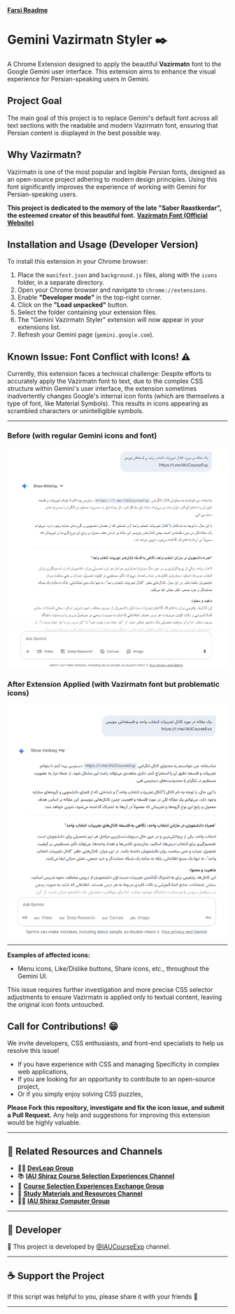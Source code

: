 **[Farsi Readme](readme.md)**

# Gemini Vazirmatn Styler ✒️

A Chrome Extension designed to apply the beautiful **Vazirmatn** font to the Google Gemini user interface. This extension aims to enhance the visual experience for Persian-speaking users in Gemini.

## Project Goal

The main goal of this project is to replace Gemini's default font across all text sections with the readable and modern Vazirmatn font, ensuring that Persian content is displayed in the best possible way.

## Why Vazirmatn?

Vazirmatn is one of the most popular and legible Persian fonts, designed as an open-source project adhering to modern design principles. Using this font significantly improves the experience of working with Gemini for Persian-speaking users.

**This project is dedicated to the memory of the late "Saber Raastkerdar", the esteemed creator of this beautiful font.**
**[Vazirmatn Font (Official Website)](https://rastikerdar.github.io/vazirmatn/fa)**

## Installation and Usage (Developer Version)

To install this extension in your Chrome browser:

1.  Place the `manifest.json` and `background.js` files, along with the `icons` folder, in a separate directory.
2.  Open your Chrome browser and navigate to `chrome://extensions`.
3.  Enable **"Developer mode"** in the top-right corner.
4.  Click on the **"Load unpacked"** button.
5.  Select the folder containing your extension files.
6.  The "Gemini Vazirmatn Styler" extension will now appear in your extensions list.
7.  Refresh your Gemini page (`gemini.google.com`).

## Known Issue: Font Conflict with Icons! ⚠️

Currently, this extension faces a technical challenge:
Despite efforts to accurately apply the Vazirmatn font to text, due to the complex CSS structure within Gemini's user interface, the extension sometimes inadvertently changes Google's internal icon fonts (which are themselves a type of font, like Material Symbols). This results in icons appearing as scrambled characters or unintelligible symbols.

---

### **Before (with regular Gemini icons and font)**

![Image Before Correct Styling](before.png)

### **After Extension Applied (with Vazirmatn font but problematic icons)**

![Image After Applying Extension - Problematic Icons](after.png)

---

**Examples of affected icons:**

* Menu icons, Like/Dislike buttons, Share icons, etc., throughout the Gemini UI.

This issue requires further investigation and more precise CSS selector adjustments to ensure Vazirmatn is applied only to textual content, leaving the original icon fonts untouched.

## Call for Contributions! 😁

We invite developers, CSS enthusiasts, and front-end specialists to help us resolve this issue!

* If you have experience with CSS and managing Specificity in complex web applications,
* If you are looking for an opportunity to contribute to an open-source project,
* Or if you simply enjoy solving CSS puzzles,

**Please Fork this repository, investigate and fix the icon issue, and submit a Pull Request.**
Any help and suggestions for improving this extension would be highly valuable.

---

## 📢 Related Resources and Channels

-   🧑‍💻 **[DevLeap Group](https://t.me/DevLeap)**
-   📚 **[IAU Shiraz Course Selection Experiences Channel](https://t.me/IAUCourseExp)**
-   👥 **[Course Selection Experiences Exchange Group](https://t.me/IAUCourseExpGroup)**
-   📘 **[Study Materials and Resources Channel](https://t.me/jozveiau)**
-   👨‍🏫 **[IAU Shiraz Computer Group](https://t.me/computeriaushz)**

---

## 🤖 Developer

📌 This project is developed by [@IAUCourseExp](https://t.me/IAUCourseExp) channel.

---

## ☕ Support the Project

If this script was helpful to you, please share it with your friends 💙

---
